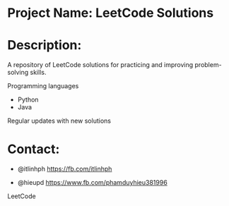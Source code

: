 # Project Name: LeetCode Solutions


# Description: 
A repository of LeetCode solutions for practicing and improving problem-solving skills.

Programming languages
* Python
* Java

Regular updates with new solutions


# Contact:
* @itlinhph https://fb.com/itlinhph

* @hieupd https://www.fb.com/phamduyhieu381996


LeetCode
